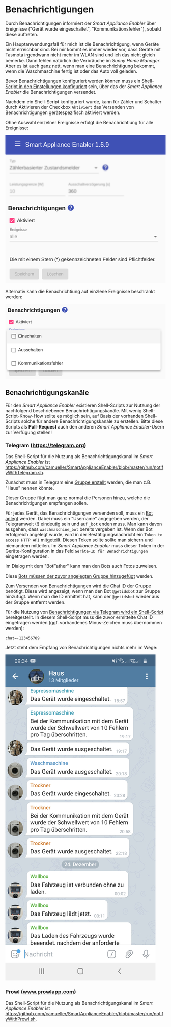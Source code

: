 # Benachrichtigungen

Durch Benachrichtigungen informiert der *Smart Appliance Enabler* über Ereignisse ("Gerät wurde eingeschaltet", "Kommunikationsfehler"), sobald diese auftreten.

Ein Hauptanwendungsfall für mich ist die Benachrichtigung, wenn Geräte nicht erreichbar sind. Bei mir kommt es immer wieder vor, dass Geräte mit Tasmota irgendwann nicht mehr im WLAN sind und ich das nicht gleich bemerke. Dann fehlen natürlich die Verbräuche im *Sunny Home Manager*. Aber es ist auch ganz nett, wenn man eine Benachrichtigung bekommt, wenn die Waschmaschine fertig ist oder das Auto voll geladen.

Bevor Benachrichtigungen konfiguriert werden können muss ein [Shell-Script in den Einstellungen konfiguriert](Settings_DE.md#user-content-notifications) sein, über das der *Smart Appliance Enabler* die Benachrichtigungen versendet.

Nachdem ein Shell-Script konfiguriert wurde, kann für Zähler und Schalter durch Aktivieren der Checkbox `Aktiviert` das Versenden von Benachrichtigungen gerätespezifisch aktiviert werden.

Ohne Auswahl einzelner Ereignisse erfolgt die Benachrichtiung für alle Ereignisse:

![Alle Ereignisse](../pics/fe/NotificationsAll.png)

Alternativ kann die Benachrichtiung auf einzlene Ereignisse beschränkt werden:

![Ausgewählte Ereignisse](../pics/fe/NotificationsSome.png)

## Benachrichtigungskanäle

Für den *Smart Appliance Enabler* existieren Shell-Scripts zur Nutzung der nachfolgend beschriebenen Benachrichtigungskanäle. Mit wenig Shell-Script-Know-How sollte es möglich sein, auf Basis der vorhanden Shell-Scripts solche für andere Benachrichtigungskanäle zu erstellen. Bitte diese Scripts als **Pull-Request** auch den anderen *Smart Appliance Enabler*-Usern zur Verfügung stellen!  

### Telegram (https://telegram.org)

Das Shell-Script für die Nutzung als Benachrichtigungskanal im *Smart Appliance Enabler* ist https://github.com/camueller/SmartApplianceEnabler/blob/master/run/notifyWithTelegram.sh.

Zunächst muss in Telegram eine [Gruppe erstellt](https://telegram.org/faq/de#f-wie-kann-ich-eine-gruppe-erstellen) werden, die man z.B. "Haus" nennen könnte.

Dieser Gruppe fügt man ganz normal die Personen hinzu, welche die Benachrichtigungen empfangen sollen. 

Für jedes Gerät, das Benachrichtigungen versenden soll, muss ein [Bot anlegt](https://core.telegram.org/bots#3-how-do-i-create-a-bot) werden. Dabei muss ein "Username" angegeben werden, der Telegramweit (!) eindeutig sein und auf `_bot` enden muss. Man kann davon ausgehen, dass `waschmaschine_bot` bereits vergeben ist. Wenn der Bot erfolgreich angelegt wurde, wird in der Bestätigungsnachricht ein `Token to access HTTP API` mitgeteilt. Diesen Token sollte sollte man sichern und niemandem mitteilen. Im *Smart Appliance Enabler* muss dieser Token in der Geräte-Konfiguration in das Feld `Geräte-ID für Benachrichtigungen` eingetragen werden.

Im Dialog mit dem "BotFather" kann man den Bots auch Fotos zuweisen.

Diese [Bots müssen der zuvor angelegten Gruppe hinzugefügt](https://telegram.org/faq/de#f-wie-kann-ich-mehr-mitglieder-hinzufgen-und-was-ist-ein-einladu) werden.

Zum Versenden von Benachrichtigungen wird die Chat ID der Gruppe benötigt. Diese wird angezeigt, wenn man den Bot `@getidsbot` zur Gruppe hinzufügt. Wenn man die ID ermittelt hat, kann der `@getidsbot` wieder aus der Gruppe entfernt werden.

Für die Nutzung von [Benachrichtigungen via Telegram wird ein Shell-Script](ManualInstallation_DE.md#user-content-notifications) bereitgestellt. In diesem Shell-Script muss die zuvor ermittelte Chat ID eingetragen werden (ggf. vorhandenes Minus-Zeichen muss übernommen werden):
```
chat=-123456789
```

Jetzt steht dem Empfang von Benachrichtigungen nichts mehr im Wege:

![Telegram](../pics/Telegram.jpg)

### Prowl (www.prowlapp.com)

Das Shell-Script für die Nutzung als Benachrichtigungskanal im *Smart Appliance Enabler* ist https://github.com/camueller/SmartApplianceEnabler/blob/master/run/notifyWithProwl.sh.
